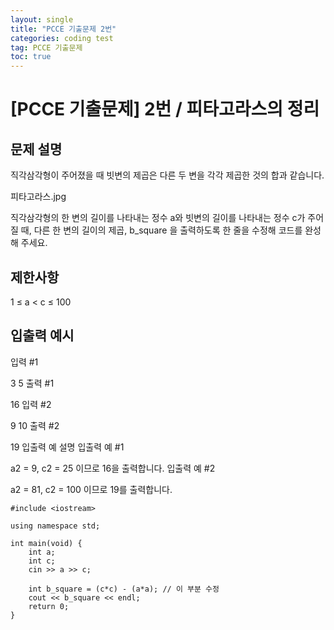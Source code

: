 ```yaml
---
layout: single
title: "PCCE 기출문제 2번"
categories: coding test
tag: PCCE 기출문제
toc: true
---
```


# [PCCE 기출문제] 2번 / 피타고라스의 정리

## 문제 설명

직각삼각형이 주어졌을 때 빗변의 제곱은 다른 두 변을 각각 제곱한 것의 합과 같습니다.

피타고라스.jpg

직각삼각형의 한 변의 길이를 나타내는 정수 a와 빗변의 길이를 나타내는 정수 c가 주어질 때, 다른 한 변의 길이의 제곱, b_square 을 출력하도록 한 줄을 수정해 코드를 완성해 주세요.

## 제한사항

1 ≤ a < c ≤ 100

## 입출력 예시

입력 #1

3
5
출력 #1

16
입력 #2

9
10
출력 #2

19
입출력 예 설명
입출력 예 #1

a2 = 9, c2 = 25 이므로 16을 출력합니다.
입출력 예 #2

a2 = 81, c2 = 100 이므로 19를 출력합니다.

```
#include <iostream>

using namespace std;

int main(void) {
    int a;
    int c;
    cin >> a >> c;

    int b_square = (c*c) - (a*a); // 이 부분 수정
    cout << b_square << endl;
    return 0;
}
```
